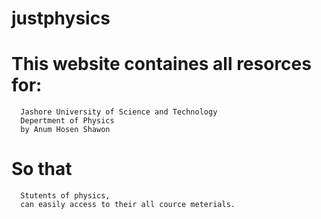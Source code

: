 # justphysics
# This website containes all resorces for:
      Jashore University of Science and Technology
      Depertment of Physics
      by Anum Hosen Shawon
# So that
      Stutents of physics,
      can easily access to their all cource meterials.
